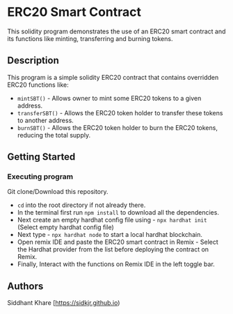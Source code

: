 # ERC20 Smart Contract

This solidity program demonstrates the use of an ERC20 smart contract and its functions like minting, transferring and burning tokens.
## Description

This program is a simple solidity ERC20 contract that contains overridden ERC20 functions like:
- `mintSBT()` - Allows owner to mint some ERC20 tokens to a given address.
- `transferSBT()` - Allows the ERC20 token holder to transfer these tokens to another address.
- `burnSBT()` - Allows the ERC20 token holder to burn the ERC20 tokens, reducing the total supply.
 
## Getting Started

### Executing program

Git clone/Download this repository.

-  `cd` into the root directory if not already there.
-  In the terminal first run `npm install` to download all the dependencies.
-  Next create an empty hardhat config file using - `npx hardhat init` (Select empty hardhat config file)
-  Next type - `npx hardhat node` to start a local hardhat blockchain.
-  Open remix IDE and paste the ERC20 smart contract in Remix - Select the Hardhat provider from the list before deploying the contract on Remix.
-  Finally, Interact with the functions on Remix IDE in the left toggle bar.

## Authors

Siddhant Khare
[https://sidkjr.github.io)
